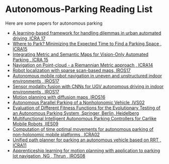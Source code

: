 # Autonomous-Parking Reading List

Here are some papers for autonomous parking 

* [A learning-based framework for handling dilemmas in urban automated driving ,ICRA 17](https://ieeexplore.ieee.org/document/7989172/)
* [Where  to  Park?
Minimizing  the  Expected  Time  to  Find  a  Parking  Space , ICRA15](https://ieeexplore.ieee.org/document/7139482/)
* [Integrating Metric and Semantic Maps for
Vision-Only Automated Parking , ICRA 15](https://ieeexplore.ieee.org/document/7139484/)
* [Navigation on Point-cloud - a Riemannian Metric approach , ICRA14](https://ieeexplore.ieee.org/document/6907453/)
* [Robot localization with sparse scan-based maps, IROS17](https://ieeexplore.ieee.org/document/8202219/)
* [Autonomous mobile robot navigation in uneven and unstructured indoor environments , IROS17](https://ieeexplore.ieee.org/document/8202145/)
* [Sensor modality fusion with CNNs for UGV autonomous driving in indoor environments . IROS17](https://ieeexplore.ieee.org/document/8205958/)
* [Motion planning with diffusion maps ,IROS16](https://ieeexplore.ieee.org/document/7759232/)
* [Autonomous Parallel Parking of a Nonholonomic Vehicle ,IVS02](https://ieeexplore.ieee.org/abstract/document/566343/)
* [Evaluation of Different Fitness Functions for the Evolutionary Testing of an Autonomous Parking System ,Springer, Berlin, Heidelberg](https://link.springer.com/chapter/10.1007%2F978-3-540-24855-2_160)
* [Multifunctional Intelligent Autonomous Parking Controllers for Carlike Mobile Robots ,IIES09](https://ieeexplore.ieee.org/abstract/document/5280204/)
* [Computation of time optimal movements for autonomous parking of non-holonomic mobile platforms , ICRA02](https://ieeexplore.ieee.org/abstract/document/933030/)
* [Unified path planner for parking an autonomous vehicle based on RRT , ICRA11](https://ieeexplore.ieee.org/abstract/document/5980105/)
* [Apprenticeship learning for motion planning with application to parking lot navigation ,NG , Thrun , IROS08](https://ieeexplore.ieee.org/document/4651222/)
